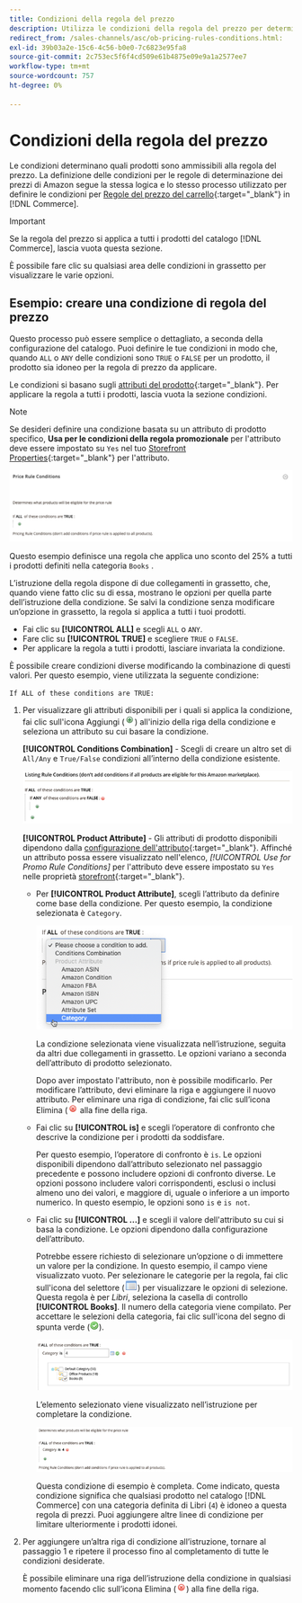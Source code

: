 ```yaml
---
title: Condizioni della regola del prezzo
description: Utilizza le condizioni della regola del prezzo per determinare quali prodotti sono idonei per la regola del prezzo di listino.
redirect_from: /sales-channels/asc/ob-pricing-rules-conditions.html: 
exl-id: 39b03a2e-15c6-4c56-b0e0-7c6823e95fa8
source-git-commit: 2c753ec5f6f4cd509e61b4875e09e9a1a2577ee7
workflow-type: tm+mt
source-wordcount: 757
ht-degree: 0%

---
```


# Condizioni della regola del prezzo

Le condizioni determinano quali prodotti sono ammissibili alla regola del prezzo. La definizione delle condizioni per le regole di determinazione dei prezzi di Amazon segue la stessa logica e lo stesso processo utilizzato per definire le condizioni per [Regole del prezzo del carrello](https://docs.magento.com/user-guide/marketing/price-rules-cart.html){:target=&quot;_blank&quot;} in [!DNL Commerce].

>[!IMPORTANT]
>
>Se la regola del prezzo si applica a tutti i prodotti del catalogo [!DNL Commerce], lascia vuota questa sezione.

È possibile fare clic su qualsiasi area delle condizioni in grassetto per visualizzare le varie opzioni.

## Esempio: creare una condizione di regola del prezzo

Questo processo può essere semplice o dettagliato, a seconda della configurazione del catalogo. Puoi definire le tue condizioni in modo che, quando `ALL` o `ANY` delle condizioni sono `TRUE` o `FALSE` per un prodotto, il prodotto sia idoneo per la regola di prezzo da applicare.

Le condizioni si basano sugli [attributi del prodotto](https://docs.magento.com/user-guide/catalog/product-attributes.html){:target=&quot;_blank&quot;}. Per applicare la regola a tutti i prodotti, lascia vuota la sezione condizioni.

>[!NOTE]
>
>Se desideri definire una condizione basata su un attributo di prodotto specifico, **Usa per le condizioni della regola promozionale** per l&#39;attributo deve essere impostato su `Yes` nel tuo [Storefront Properties](https://docs.magento.com/user-guide/stores/attribute-product-create.html){:target=&quot;_blank&quot;} per l&#39;attributo.

![Condizione della regola del prezzo - riga 1](assets/ob-price-rules-condition-1.png)

Questo esempio definisce una regola che applica uno sconto del 25% a tutti i prodotti definiti nella categoria `Books` .

L’istruzione della regola dispone di due collegamenti in grassetto, che, quando viene fatto clic su di essa, mostrano le opzioni per quella parte dell’istruzione della condizione. Se salvi la condizione senza modificare un’opzione in grassetto, la regola si applica a tutti i tuoi prodotti.

- Fai clic su **[!UICONTROL ALL]** e scegli `ALL` o `ANY`.
- Fare clic su **[!UICONTROL TRUE]** e scegliere `TRUE` o `FALSE`.
- Per applicare la regola a tutti i prodotti, lasciare invariata la condizione.

È possibile creare condizioni diverse modificando la combinazione di questi valori. Per questo esempio, viene utilizzata la seguente condizione:

`If ALL of these conditions are TRUE:`

1. Per visualizzare gli attributi disponibili per i quali si applica la condizione, fai clic sull&#39;icona Aggiungi (![Aggiungi icona](assets/btn-add-grn.png)) all&#39;inizio della riga della condizione e seleziona un attributo su cui basare la condizione.

   **[!UICONTROL Conditions Combination]** - Scegli di creare un altro set di  `All/Any` e  `True/False` condizioni all’interno della condizione esistente.

   ![Combinazione delle condizioni della regola del prezzo](assets/ob-conditions-combinations.png)

   **[!UICONTROL Product Attribute]** - Gli attributi di prodotto disponibili dipendono dalla  [configurazione dell&#39;attributo](https://docs.magento.com/user-guide/stores/attribute-product-create.html){:target=&quot;_blank&quot;}. Affinché un attributo possa essere visualizzato nell&#39;elenco, *[!UICONTROL Use for Promo Rule Conditions]* per l&#39;attributo deve essere impostato su `Yes` nelle proprietà [storefront](https://docs.magento.com/user-guide/stores/attribute-product-create.html){:target=&quot;_blank&quot;}.

   - Per **[!UICONTROL Product Attribute]**, scegli l’attributo da definire come base della condizione. Per questo esempio, la condizione selezionata è `Category`.

      ![Condizione della regola del prezzo - linea 2, parte 2](assets/ob-price-rule-condition-2.png)

      La condizione selezionata viene visualizzata nell’istruzione, seguita da altri due collegamenti in grassetto. Le opzioni variano a seconda dell’attributo di prodotto selezionato.

      Dopo aver impostato l&#39;attributo, non è possibile modificarlo. Per modificare l’attributo, devi eliminare la riga e aggiungere il nuovo attributo. Per eliminare una riga di condizione, fai clic sull’icona Elimina (![Elimina](assets/btn-del-red.png) alla fine della riga.

   - Fai clic su **[!UICONTROL is]** e scegli l’operatore di confronto che descrive la condizione per i prodotti da soddisfare.

      Per questo esempio, l’operatore di confronto è `is`. Le opzioni disponibili dipendono dall’attributo selezionato nel passaggio precedente e possono includere opzioni di confronto diverse. Le opzioni possono includere valori corrispondenti, esclusi o inclusi almeno uno dei valori, e maggiore di, uguale o inferiore a un importo numerico. In questo esempio, le opzioni sono `is` e `is not`.

   - Fai clic su **[!UICONTROL ...]** e scegli il valore dell&#39;attributo su cui si basa la condizione. Le opzioni dipendono dalla configurazione dell’attributo.

      Potrebbe essere richiesto di selezionare un’opzione o di immettere un valore per la condizione. In questo esempio, il campo viene visualizzato vuoto. Per selezionare le categorie per la regola, fai clic sull&#39;icona del selettore (![Icona del selettore](assets/btn-chooser.png)) per visualizzare le opzioni di selezione. Questa regola è per _Libri_, seleziona la casella di controllo **[!UICONTROL Books]**. Il numero della categoria viene compilato. Per accettare le selezioni della categoria, fai clic sull&#39;icona del segno di spunta verde (![Icona del segno di spunta](assets/btn-check-mark-green.png)).

      ![Condizione della regola del prezzo - linea 2, parte 3](assets/ob-price-rule-condition-3.png)

      L’elemento selezionato viene visualizzato nell’istruzione per completare la condizione.

      ![Condizione della regola del prezzo - linea 2, parte 4](assets/ob-price-rule-condition-4.png)

      Questa condizione di esempio è completa. Come indicato, questa condizione significa che qualsiasi prodotto nel catalogo [!DNL Commerce] con una categoria definita di Libri (`4`) è idoneo a questa regola di prezzi. Puoi aggiungere altre linee di condizione per limitare ulteriormente i prodotti idonei.

1. Per aggiungere un’altra riga di condizione all’istruzione, tornare al passaggio 1 e ripetere il processo fino al completamento di tutte le condizioni desiderate.

   È possibile eliminare una riga dell’istruzione della condizione in qualsiasi momento facendo clic sull’icona Elimina (![Elimina](assets/btn-del-red.png)) alla fine della riga.
